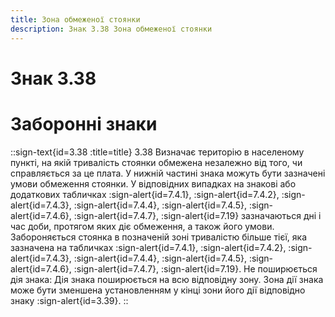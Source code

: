 ```yaml
---
title: Зона обмеженої стоянки
description: Знак 3.38 Зона обмеженої стоянки
---
```

# Знак 3.38
# Заборонні знаки
::sign-text{id=3.38 :title=title}
3.38 Визначає територію в населеному пункті, на якій тривалість стоянки обмежена незалежно від того, чи справляється за це плата. У нижній частині знака можуть бути зазначені умови обмеження стоянки. У відповідних випадках на знакові або додаткових табличках :sign-alert{id=7.4.1}, :sign-alert{id=7.4.2}, :sign-alert{id=7.4.3}, :sign-alert{id=7.4.4}, :sign-alert{id=7.4.5}, :sign-alert{id=7.4.6}, :sign-alert{id=7.4.7}, :sign-alert{id=7.19} зазначаються дні і час доби, протягом яких діє обмеження, а також його умови. Забороняється стоянка в позначеній зоні тривалістю більше тієї, яка зазначена на табличках :sign-alert{id=7.4.1}, :sign-alert{id=7.4.2}, :sign-alert{id=7.4.3}, :sign-alert{id=7.4.4}, :sign-alert{id=7.4.5}, :sign-alert{id=7.4.6}, :sign-alert{id=7.4.7}, :sign-alert{id=7.19}.
Не поширюється дія знака:
Дія знака поширюється на всю відповідну зону.
Зона дії знака може бути зменшена установленням у кінці зони його дії відповідно знаку :sign-alert{id=3.39}.
::
